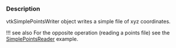 ### Description

vtkSimplePointsWriter object writes a simple file of xyz coordinates.

!!! see also
    For the opposite operation (reading a points file) see the [SimplePointsReader](SimplePointsReader) example.
    

